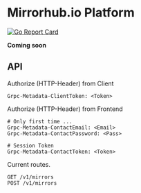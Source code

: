 # Mirrorhub.io Platform

[![Go Report Card](https://goreportcard.com/badge/github.com/mirrorhub-io/platform)](https://goreportcard.com/report/github.com/mirrorhub-io/platform)

**Coming soon**

## API

Authorize (HTTP-Header) from Client

```
Grpc-Metadata-ClientToken: <Token>
```

Authorize (HTTP-Header) from Frontend

```
# Only first time ...
Grpc-Metadata-ContactEmail: <Email>
Grpc-Metadata-ContactPassword: <Pass>

# Session Token
Grpc-Metadata-ContactToken: <Token>
```

Current routes.

```
GET /v1/mirrors
POST /v1/mirrors
```

